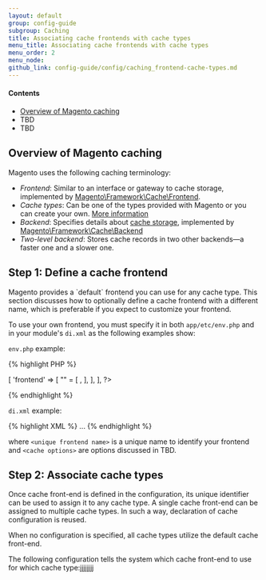 ```yaml
---
layout: default
group: config-guide
subgroup: Caching
title: Associating cache frontends with cache types
menu_title: Associating cache frontends with cache types
menu_order: 2
menu_node: 
github_link: config-guide/config/caching_frontend-cache-types.md
---
```


#### Contents 

*	<a href="#cache-mage-over">Overview of Magento caching</a>
*	TBD
* TBD

<h2 id="cache-mage-over">Overview of Magento caching</h2>
Magento uses the following caching terminology:

* *Frontend*: Similar to an interface or gateway to cache storage, implemented by <a href="{{ site.mage2000url }}lib/internal/Magento/Framework/Cache/Frontend" target="_blank">Magento\Framework\Cache\Frontend</a>.
* *Cache types*: Can be one of the types provided with Magento or you can create your own. <a href="{{ site.gdeurl }}config-guide/config/caching-cache-type.html">More information</a>
* *Backend*: Specifies details about <a href="http://framework.zend.com/manual/1.12/en/zend.cache.backends.html" target="_blank">cache storage</a>, implemented by <a href="{{ site.mage2000url }}lib/internal/Magento/Framework/Cache/Backend" target="_blank">Magento\Framework\Cache\Backend</a>
* *Two-level backend*: Stores cache records in two other backends&mdash;a faster one and a slower one.

<h2 id="cache-mage-frontend">Step 1: Define a cache frontend</h2>
Magento provides a `default` frontend you can use for any cache type. This section discusses how to optionally define a cache frontend with a different name, which is preferable if you expect to customize your frontend.
 
To use your own frontend, you must specify it in both `app/etc/env.php` and in your module's `di.xml` as the following examples show:

`env.php` example:

{% highlight PHP %}
<? php
'cache' => [
    'frontend' => [
        "<unique frontend name>" = [
             <cache options>,
        ],
    ],
],
?>
{% endhighlight %}

`di.xml` example:

{% highlight XML %}
<type name="Magento\App\Cache\Frontend\Pool">
    <arguments>
        <argument name="frontendSettings" xsi:type="array">
            <item name="<unique frontend name>" xsi:type="string">
               <cache options>
            </item>
            ...
        </argument>
    </arguments>
</type>
{% endhighlight %}

where `<unique frontend name>` is a unique name to identify your frontend and `<cache options>` are options discussed in TBD.

<h2 id="cache-mage-types">Step 2: Associate cache types</h2>
Once cache front-end is defined in the configuration, its unique identifier can be used to assign it to any cache type. A single cache front-end can be assigned to multiple cache types. In such a way, declaration of cache configuration is reused.

When no configuration is specified, all cache types utilize the default cache front-end.

The following configuration tells the system which cache front-end to use for which cache type:jjjjjjjj
